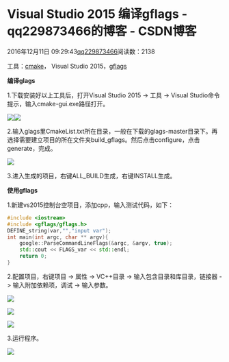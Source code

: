 # Visual Studio 2015 编译gflags - qq229873466的博客 - CSDN博客

2016年12月11日 09:29:43[qq229873466](https://me.csdn.net/qq229873466)阅读数：2138


工具：[cmake](https://cmake.org/)， Visual Studio 2015，[gflags](https://github.com/gflags/gflags)

**编译glags**

1.下载安装好以上工具后，打开Visual Studio 2015 -> 工具 -> Visual Studio命令提示，输入cmake-gui.exe路径打开。

![](https://img-blog.csdn.net/20161211091458445)![](https://img-blog.csdn.net/20161211091506844)

2.输入glags里CmakeList.txt所在目录，一般在下载的glags-master目录下。再选择需要建立项目的所在文件夹build_gflags。然后点击configure，点击generate，完成。

![](https://img-blog.csdn.net/20161211091538789)

3.进入生成的项目，右键ALL_BUILD生成，右键INSTALL生成。

**使用gflags**

1.新建vs2015控制台空项目，添加cpp，输入测试代码，如下：

```cpp
#include <iostream>
#include <gflags/gflags.h>
DEFINE_string(var,"","input var");
int main(int argc, char ** argv){
	google::ParseCommandLineFlags(&argc, &argv, true);
	std::cout << FLAGS_var << std::endl;
	return 0;
}
```
2.配置项目，右键项目 -> 属性 -> VC++目录 -> 输入包含目录和库目录，链接器 -> 输入附加依赖项，调试 -> 输入参数。

![](https://img-blog.csdn.net/20161211092355248)

![](https://img-blog.csdn.net/20161211092513420)

![](https://img-blog.csdn.net/20161211092752004)

3.运行程序。

![](https://img-blog.csdn.net/20161211092840687)

